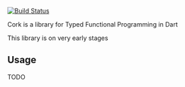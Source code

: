 [![Build Status](https://travis-ci.com/arrow-kt/cork.svg?branch=master)](https://travis-ci.org/arrow-kt/cork/)

Cork is a library for Typed Functional Programming in Dart

This library is on very early stages

## Usage

TODO